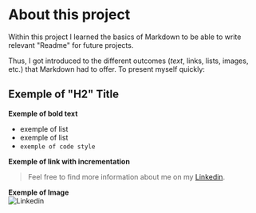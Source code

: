 # About this project

Within this project I learned the basics of Markdown to be able to write relevant "Readme" for future projects. 

Thus, I got introduced to the different outcomes (*text*, links, lists, images, etc.) that Markdown had to offer. 
To present myself quickly: 

## Exemple of "H2" Title
**Exemple of bold text**
- exemple of list
- exemple of list
- `exemple of code style`

**Exemple of link with incrementation**
>Feel free to find more information about me on my [Linkedin](https://www.linkedin.com/in/jean-fabry-5423a111b/).

**Exemple of Image**
<br>
![Linkedin](https://media-exp1.licdn.com/dms/image/C4E03AQFrwKuYIaQruw/profile-displayphoto-shrink_200_200/0/1611599113416?e=1617840000&v=beta&t=ak1AWq8nzI46esYQxlKgaTrYq6zbnfQWIv78EebPWUI)
